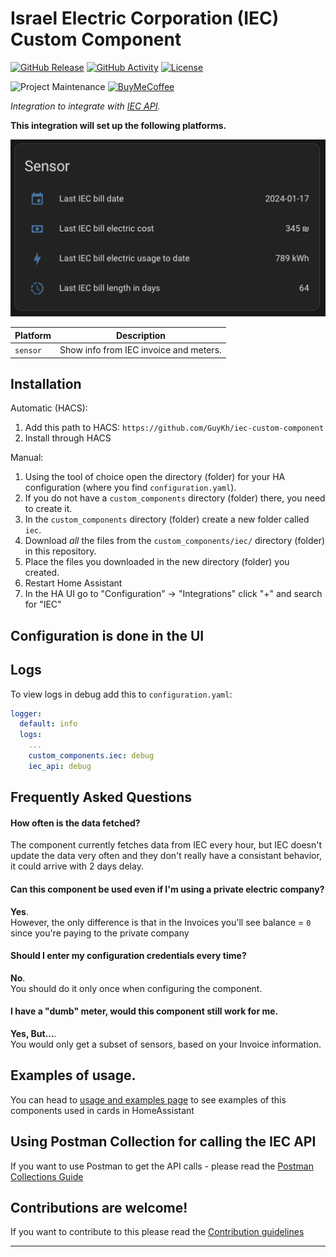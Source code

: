 # Israel Electric Corporation (IEC) Custom Component

[![GitHub Release][releases-shield]][releases]
[![GitHub Activity][commits-shield]][commits]
[![License][license-shield]](LICENSE)

![Project Maintenance][maintenance-shield]
[![BuyMeCoffee][buymecoffeebadge]][buymecoffee]


_Integration to integrate with [IEC API][iec]._

**This integration will set up the following platforms.**

![Example Image][exampleimg]


Platform | Description
-- | --
`sensor` | Show info from IEC invoice and meters.

## Installation

Automatic (HACS):
1. Add this path to HACS: `https://github.com/GuyKh/iec-custom-component`
2. Install through HACS

Manual:
1. Using the tool of choice open the directory (folder) for your HA configuration (where you find `configuration.yaml`).
1. If you do not have a `custom_components` directory (folder) there, you need to create it.
1. In the `custom_components` directory (folder) create a new folder called `iec`.
1. Download _all_ the files from the `custom_components/iec/` directory (folder) in this repository.
1. Place the files you downloaded in the new directory (folder) you created.
1. Restart Home Assistant
1. In the HA UI go to "Configuration" -> "Integrations" click "+" and search for "IEC"

## Configuration is done in the UI

## Logs
To view logs in debug add this to `configuration.yaml`:

```yaml
logger:
  default: info
  logs:
    ...
    custom_components.iec: debug
    iec_api: debug
```

<!---->

## Frequently Asked Questions

#### How often is the data fetched?
The component currently fetches data from IEC every hour, but IEC doesn't update the data very often and they don't really have a consistant behavior, it could arrive with 2 days delay.

#### Can this component be used even if I'm using a private electric company? 
**Yes**.<br>
However, the only difference is that in the Invoices you'll see balance = `0` since you're paying to the private company

#### Should I enter my configuration credentials every time?
**No**.<br>
You should do it only once when configuring the component.


#### I have a "dumb" meter, would this component still work for me.
 **Yes, But...**.<br>
 You would only get a subset of sensors, based on your Invoice information.

<!---->

## Examples of usage.
You can head to [usage and examples page](examples.md) to see examples of this components used in cards in HomeAssistant

<!---->

## Using Postman Collection for calling the IEC API

If you want to use Postman to get the API calls - please read the [Postman Collections Guide](https://github.com/GuyKh/py-iec-api/blob/main/POSTMAN.md)

<!---->

## Contributions are welcome!

If you want to contribute to this please read the [Contribution guidelines](CONTRIBUTING.md)

***

[iec]: https://www.iec.co.il/home
[buymecoffee]: https://www.buymeacoffee.com/guykh
[buymecoffeebadge]: https://img.shields.io/badge/buy%20me%20a%20coffee-donate-yellow.svg?style=for-the-badge
[commits-shield]: https://img.shields.io/github/commit-activity/y/guykh/iec-custom-component.svg?style=for-the-badge
[commits]: https://github.com/guykh/iec-custom-component/commits/main
[exampleimg]: example.png
[license-shield]: https://img.shields.io/github/license/guykh/iec-custom-component.svg?style=for-the-badge
[maintenance-shield]: https://img.shields.io/badge/maintainer-Guy%20Khmelnitsky%20%40GuyKh-blue.svg?style=for-the-badge
[releases-shield]: https://img.shields.io/github/release/guykh/iec-custom-component.svg?style=for-the-badge
[releases]: https://github.com/guykh/iec-custom-component/releases

